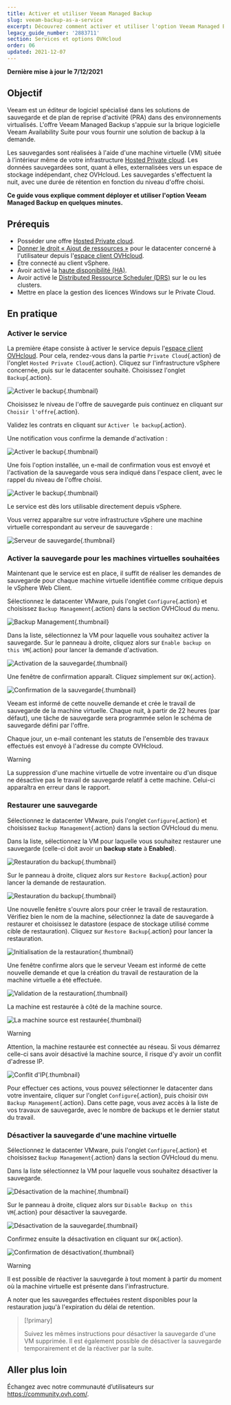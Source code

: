 ```yaml
---
title: Activer et utiliser Veeam Managed Backup
slug: veeam-backup-as-a-service
excerpt: Découvrez comment activer et utiliser l'option Veeam Managed Backup
legacy_guide_number: '2883711'
section: Services et options OVHcloud
order: 06
updated: 2021-12-07
---
```


**Dernière mise à jour le 7/12/2021**

## Objectif

Veeam est un éditeur de logiciel spécialisé dans les solutions de sauvegarde et de plan de reprise d'activité (PRA) dans des environnements virtualisés. L'offre Veeam Managed Backup s'appuie sur la brique logicielle Veeam Availability Suite pour vous fournir une solution de backup à la demande.

Les sauvegardes sont réalisées à l'aide d'une machine virtuelle (VM) située à l’intérieur même de votre infrastructure [Hosted Private cloud](https://www.ovhcloud.com/fr-ca/enterprise/products/hosted-private-cloud/). Les données sauvegardées sont, quant à elles, externalisées vers un espace de stockage indépendant, chez OVHcloud. Les sauvegardes s'effectuent la nuit, avec une durée de rétention en fonction du niveau d'offre choisi.

**Ce guide vous explique comment déployer et utiliser l'option Veeam Managed Backup en quelques minutes.**

## Prérequis

* Posséder une offre [Hosted Private cloud](https://www.ovhcloud.com/fr-ca/enterprise/products/hosted-private-cloud/).
* [Donner le droit « Ajout de ressources »](../changer-les-droits-d-un-utilisateur/) pour le datacenter concerné à l'utilisateur depuis l'[espace client OVHcloud](https://ca.ovh.com/auth/?action=gotomanager&from=https://www.ovh.com/ca/fr/&ovhSubsidiary=qc).
* Être connecté au client vSphere.
* Avoir activé la [haute disponibilité (HA)](../vmware-ha-high-availability/).
* Avoir activé le [Distributed Ressource Scheduler (DRS)](../vmware-drs-distributed-ressource-scheduler-new/) sur le ou les clusters.
* Mettre en place la gestion des licences Windows sur le Private Cloud.

## En pratique

### Activer le service

La première étape consiste à activer le service depuis l'[espace client OVHcloud](https://ca.ovh.com/auth/?action=gotomanager&from=https://www.ovh.com/ca/fr/&ovhSubsidiary=qc). Pour cela, rendez-vous dans la partie `Private Cloud`{.action} de l'onglet `Hosted Private Cloud`{.action}. Cliquez sur l'infrastructure vSphere concernée, puis sur le datacenter souhaité. Choisissez l'onglet `Backup`{.action}.

![Activer le backup](images/veeam-managed-controlp_new.png){.thumbnail}

Choisissez le niveau de l'offre de sauvegarde puis continuez en cliquant sur `Choisir l'offre`{.action}.

Validez les contrats en cliquant sur `Activer le backup`{.action}.

Une notification vous confirme la demande d'activation :

![Activer le backup](images/backuppcc_02_fr.png){.thumbnail}

Une fois l'option installée, un e-mail de confirmation vous est envoyé et l'activation de la sauvegarde vous sera indiqué dans l'espace client, avec le rappel du niveau de l'offre choisi.

![Activer le backup](images/backuppcc_03_fr.png){.thumbnail}

Le service est dès lors utilisable directement depuis vSphere.

Vous verrez apparaître sur votre infrastructure vSphere une machine virtuelle correspondant au serveur de sauvegarde :

![Serveur de sauvegarde](images/backupserver.png){.thumbnail}


### Activer la sauvegarde pour les machines virtuelles souhaitées

Maintenant que le service est en place, il suffit de réaliser les demandes de sauvegarde pour chaque machine virtuelle identifiée comme critique depuis le vSphere Web Client.

Sélectionnez le datacenter VMware, puis l'onglet `Configure`{.action} et choisissez `Backup Management`{.action} dans la section OVHCloud du menu.

![Backup Management](images/backupvm_01.png){.thumbnail}

Dans la liste, sélectionnez la VM pour laquelle vous souhaitez activer la sauvegarde. Sur le panneau à droite, cliquez alors sur `Enable backup on this VM`{.action} pour lancer la demande d'activation.

![Activation de la sauvegarde](images/backupvm_02.png){.thumbnail}

Une fenêtre de confirmation apparaît. Cliquez simplement sur `OK`{.action}.

![Confirmation de la sauvegarde](images/backupvm_03.png){.thumbnail}

Veeam est informé de cette nouvelle demande et crée le travail de sauvegarde de la machine virtuelle. Chaque nuit, à partir de 22 heures (par défaut), une tâche de sauvegarde sera programmée selon le schéma de sauvegarde défini par l'offre.

Chaque jour, un e-mail contenant les statuts de l'ensemble des travaux effectués est envoyé à l'adresse du compte OVHcloud.

> [!warning]
>
> La suppression d'une machine virtuelle de votre inventaire ou d'un disque ne désactive pas le travail de sauvegarde relatif à cette machine. Celui-ci apparaîtra en erreur dans le rapport.
>

### Restaurer une sauvegarde

Sélectionnez le datacenter VMware, puis l'onglet `Configure`{.action} et choisissez `Backup Management`{.action} dans la section OVHcloud du menu.

Dans la liste, sélectionnez la VM pour laquelle vous souhaitez restaurer une sauvegarde (celle-ci doit avoir un **backup state** à **Enabled**).

![Restauration du backup](images/restorebackup_01.png){.thumbnail}

Sur le panneau à droite, cliquez alors sur `Restore Backup`{.action} pour lancer la demande de restauration.

![Restauration du backup](images/restorebackup_02.png){.thumbnail}

Une nouvelle fenêtre s'ouvre alors pour créer le travail de restauration. Vérifiez bien le nom de la machine, sélectionnez la date de sauvegarde à restaurer et choisissez le datastore (espace de stockage utilisé comme cible de restauration). Cliquez sur `Restore Backup`{.action} pour lancer la restauration.

![Initialisation de la restauration](images/restorebackup_03.png){.thumbnail}

Une fenêtre confirme alors que le serveur Veeam est informé de cette nouvelle demande et que la création du travail de restauration de la machine virtuelle a été effectuée.

![Validation de la restauration](images/restorebackup_04.png){.thumbnail}

La machine est restaurée à côté de la machine source.

![La machine source est restaurée](images/restorebackup_05.png){.thumbnail}

> [!warning]
>
> Attention, la machine restaurée est connectée au réseau. Si vous démarrez celle-ci sans avoir désactivé la machine source, il risque d'y avoir un conflit d'adresse IP.
>

![Conflit d'IP](images/restorebackup_06.png){.thumbnail}

Pour effectuer ces actions, vous pouvez sélectionner le datacenter dans votre inventaire, cliquer sur l'onglet `Configure`{.action}, puis choisir `OVH Backup Management`{.action}. Dans cette page, vous avez accès à la liste de vos travaux de sauvegarde, avec le nombre de backups et le dernier statut du travail.

### Désactiver la sauvegarde d'une machine virtuelle

Sélectionnez le datacenter VMware, puis l'onglet `Configure`{.action} et choisissez `Backup Management`{.action} dans la section OVHcloud du menu.

Dans la liste sélectionnez la VM pour laquelle vous souhaitez désactiver la sauvegarde.

![Désactivation de la machine](images/restorebackup_01.png){.thumbnail}

Sur le panneau à droite, cliquez alors sur `Disable Backup on this VM`{.action} pour désactiver la sauvegarde.

![Désactivation de la sauvegarde](images/restorebackup_02.png){.thumbnail}

Confirmez ensuite la désactivation en cliquant sur `OK`{.action}.

![Confirmation de désactivation](images/disablebackup_03.png){.thumbnail}

> [!warning]
>
> Il est possible de réactiver la sauvegarde à tout moment à partir du moment où la machine virtuelle est présente dans l'infrastructure.
>
> A noter que les sauvegardes effectuées restent disponibles pour la restauration juqu'à l'expiration du délai de retention.
>

> [!primary]
>
> Suivez les mêmes instructions pour désactiver la sauvegarde d'une VM supprimée.
> Il est également possible de désactiver la sauvegarde temporairement et de la réactiver par la suite.
>

## Aller plus loin

Échangez avec notre communauté d’utilisateurs sur <https://community.ovh.com/>.
